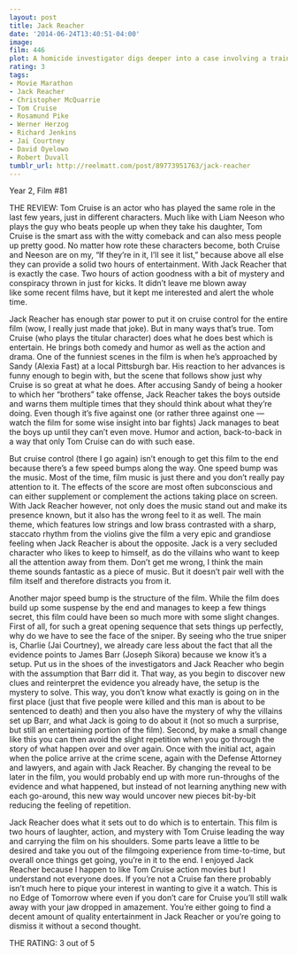 ```yaml
---
layout: post
title: Jack Reacher
date: '2014-06-24T13:40:51-04:00'
image: 
film: 446
plot: A homicide investigator digs deeper into a case involving a trained military sniper who shot five random victims.
rating: 3
tags:
- Movie Marathon
- Jack Reacher
- Christopher McQuarrie
- Tom Cruise
- Rosamund Pike
- Werner Herzog
- Richard Jenkins
- Jai Courtney
- David Oyelowo
- Robert Duvall
tumblr_url: http://reelmatt.com/post/89773951763/jack-reacher
---
```


Year 2, Film #81

THE REVIEW: Tom Cruise is an actor who has played the same role in the last few years, just in different characters. Much like with Liam Neeson who plays the guy who beats people up when they take his daughter, Tom Cruise is the smart ass with the witty comeback and can also mess people up pretty good. No matter how rote these characters become, both Cruise and Neeson are on my, “If they’re in it, I’ll see it list,” because above all else they can provide a solid two hours of entertainment. With Jack Reacher that is exactly the case. Two hours of action goodness with a bit of mystery and conspiracy thrown in just for kicks. It didn’t leave me blown away like some recent films have, but it kept me interested and alert the whole time.

Jack Reacher has enough star power to put it on cruise control for the entire film (wow, I really just made that joke). But in many ways that’s true. Tom Cruise (who plays the titular character) does what he does best which is entertain. He brings both comedy and humor as well as the action and drama. One of the funniest scenes in the film is when he’s approached by Sandy (Alexia Fast) at a local Pittsburgh bar. His reaction to her advances is funny enough to begin with, but the scene that follows show just why Cruise is so great at what he does. After accusing Sandy of being a hooker to which her “brothers” take offense, Jack Reacher takes the boys outside and warns them multiple times that they should think about what they’re doing. Even though it’s five against one (or rather three against one — watch the film for some wise insight into bar fights) Jack manages to beat the boys up until they can’t even move. Humor and action, back-to-back in a way that only Tom Cruise can do with such ease.

But cruise control (there I go again) isn’t enough to get this film to the end because there’s a few speed bumps along the way. One speed bump was the music. Most of the time, film music is just there and you don’t really pay attention to it. The effects of the score are most often subconscious and can either supplement or complement the actions taking place on screen. With Jack Reacher however, not only does the music stand out and make its presence known, but it also has the wrong feel to it as well. The main theme, which features low strings and low brass contrasted with a sharp, staccato rhythm from the violins give the film a very epic and grandiose feeling when Jack Reacher is about the opposite. Jack is a very secluded character who likes to keep to himself, as do the villains who want to keep all the attention away from them. Don’t get me wrong, I think the main theme sounds fantastic as a piece of music. But it doesn’t pair well with the film itself and therefore distracts you from it.

Another major speed bump is the structure of the film. While the film does build up some suspense by the end and manages to keep a few things secret, this film could have been so much more with some slight changes. First of all, for such a great opening sequence that sets things up perfectly, why do we have to see the face of the sniper. By seeing who the true sniper is, Charlie (Jai Courtney), we already care less about the fact that all the evidence points to James Barr (Joseph Sikora) because we know it’s a setup. Put us in the shoes of the investigators and Jack Reacher who begin with the assumption that Barr did it. That way, as you begin to discover new clues and reinterpret the evidence you already have, the setup is the mystery to solve. This way, you don’t know what exactly is going on in the first place (just that five people were killed and this man is about to be sentenced to death) and then you also have the mystery of why the villains set up Barr, and what Jack is going to do about it (not so much a surprise, but still an entertaining portion of the film). Second, by make a small change like this you can then avoid the slight repetition when you go through the story of what happen over and over again. Once with the initial act, again when the police arrive at the crime scene, again with the Defense Attorney and lawyers, and again with Jack Reacher. By changing the reveal to be later in the film, you would probably end up with more run-throughs of the evidence and what happened, but instead of not learning anything new with each go-around, this new way would uncover new pieces bit-by-bit reducing the feeling of repetition.

Jack Reacher does what it sets out to do which is to entertain. This film is two hours of laughter, action, and mystery with Tom Cruise leading the way and carrying the film on his shoulders. Some parts leave a little to be desired and take you out of the filmgoing experience from time-to-time, but overall once things get going, you’re in it to the end. I enjoyed Jack Reacher because I happen to like Tom Cruise action movies but I understand not everyone does. If you’re not a Cruise fan there probably isn’t much here to pique your interest in wanting to give it a watch. This is no Edge of Tomorrow where even if you don’t care for Cruise you’ll still walk away with your jaw dropped in amazement. You’re either going to find a decent amount of quality entertainment in Jack Reacher or you’re going to dismiss it without a second thought.

THE RATING: 3 out of 5
